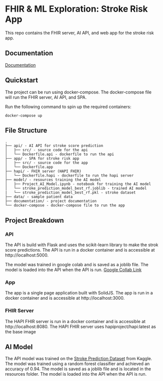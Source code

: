 # FHIR & ML Exploration: Stroke Risk App

This repo contains the FHIR server, AI API, and web app for the stroke risk app.

## Documentation

[Documentation](./documentation)

## Quickstart

The project can be run using docker-compose. The docker-compose file will run the FHIR server, AI API, and SPA.

Run the following command to spin up the required containers:

```
docker-compose up
```

## File Structure
```
.
├── api/ - AI API for stroke score prediction
│   ├── src/ - source code for the api
│   └── Dockerfile.api - dockerfile to run the api
├── app/ - SPA for stroke risk app
│   ├── src/ - source code for the app
│   └── Dockerfile.app
├── hapi/ - FHIR server (HAPI FHIR)
│   └── Dockerfile.hapi - dockerfile to run the hapi server
├── model/ - resources training the AI model
│   ├── Project_AI_Model.ipynb - notebook for training the AI model
│   └── stroke_prediction_model_best_rf.joblib - trained AI model
|   └── stroke_prediction_model_best_rf.pkl - stroke dataset
├── data/ - sample patient data
├── documentation/ - project documentation
└── docker-compose - docker-compose file to run the app
```

## Project Breakdown
### API
The API is build with Flask and uses the scikit-learn library to make the strok score predictions. The API is run in a docker container and is accessible at http://localhost:5000.

The model was trained in google colab and is saved as a joblib file. The model is loaded into the API when the API is run. [Google Collab Link](https://colab.research.google.com/drive/1pNKFlEPgEzvQCM-l91bhIkVQJXNl3fVj?usp=sharing)

### App
The app is a single page application built with SolidJS. The app is run in a docker container and is accessible at http://localhost:3000.

### FHIR Server
The HAPI FHIR server is run in a docker container and is accessible at http://localhost:8080. The HAPI FHIR server uses hapiproject/hapi:latest as the base image

## AI Model
The API model was trained on the [Stroke Prediction Dataset](https://www.kaggle.com/fedesoriano/stroke-prediction-dataset) from Kaggle. The model was trained using a random forest classifier and achieved an accuracy of 0.94. The model is saved as a joblib file and is located in the resources folder. The model is loaded into the API when the API is run.
